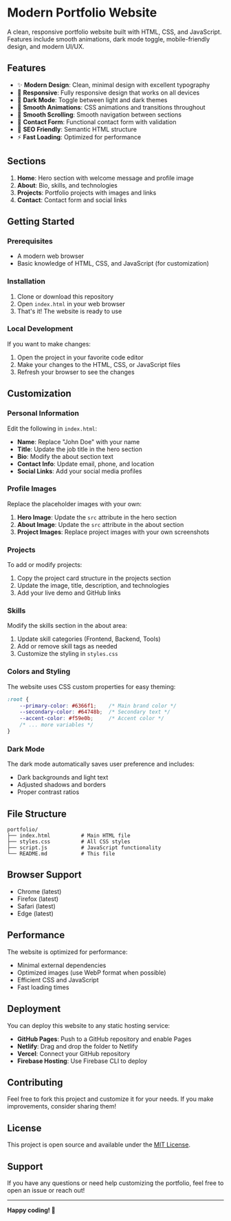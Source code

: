 # Modern Portfolio Website

A clean, responsive portfolio website built with HTML, CSS, and JavaScript. Features include smooth animations, dark mode toggle, mobile-friendly design, and modern UI/UX.

## Features

- ✨ **Modern Design**: Clean, minimal design with excellent typography
- 📱 **Responsive**: Fully responsive design that works on all devices
- 🌙 **Dark Mode**: Toggle between light and dark themes
- 🎨 **Smooth Animations**: CSS animations and transitions throughout
- 📜 **Smooth Scrolling**: Smooth navigation between sections
- 📝 **Contact Form**: Functional contact form with validation
- 🎯 **SEO Friendly**: Semantic HTML structure
- ⚡ **Fast Loading**: Optimized for performance

## Sections

1. **Home**: Hero section with welcome message and profile image
2. **About**: Bio, skills, and technologies
3. **Projects**: Portfolio projects with images and links
4. **Contact**: Contact form and social links

## Getting Started

### Prerequisites

- A modern web browser
- Basic knowledge of HTML, CSS, and JavaScript (for customization)

### Installation

1. Clone or download this repository
2. Open `index.html` in your web browser
3. That's it! The website is ready to use

### Local Development

If you want to make changes:

1. Open the project in your favorite code editor
2. Make your changes to the HTML, CSS, or JavaScript files
3. Refresh your browser to see the changes

## Customization

### Personal Information

Edit the following in `index.html`:

- **Name**: Replace "John Doe" with your name
- **Title**: Update the job title in the hero section
- **Bio**: Modify the about section text
- **Contact Info**: Update email, phone, and location
- **Social Links**: Add your social media profiles

### Profile Images

Replace the placeholder images with your own:

1. **Hero Image**: Update the `src` attribute in the hero section
2. **About Image**: Update the `src` attribute in the about section
3. **Project Images**: Replace project images with your own screenshots

### Projects

To add or modify projects:

1. Copy the project card structure in the projects section
2. Update the image, title, description, and technologies
3. Add your live demo and GitHub links

### Skills

Modify the skills section in the about area:

1. Update skill categories (Frontend, Backend, Tools)
2. Add or remove skill tags as needed
3. Customize the styling in `styles.css`

### Colors and Styling

The website uses CSS custom properties for easy theming:

```css
:root {
    --primary-color: #6366f1;    /* Main brand color */
    --secondary-color: #64748b;  /* Secondary text */
    --accent-color: #f59e0b;     /* Accent color */
    /* ... more variables */
}
```

### Dark Mode

The dark mode automatically saves user preference and includes:

- Dark backgrounds and light text
- Adjusted shadows and borders
- Proper contrast ratios

## File Structure

```
portfolio/
├── index.html          # Main HTML file
├── styles.css          # All CSS styles
├── script.js           # JavaScript functionality
└── README.md           # This file
```

## Browser Support

- Chrome (latest)
- Firefox (latest)
- Safari (latest)
- Edge (latest)

## Performance

The website is optimized for performance:

- Minimal external dependencies
- Optimized images (use WebP format when possible)
- Efficient CSS and JavaScript
- Fast loading times

## Deployment

You can deploy this website to any static hosting service:

- **GitHub Pages**: Push to a GitHub repository and enable Pages
- **Netlify**: Drag and drop the folder to Netlify
- **Vercel**: Connect your GitHub repository
- **Firebase Hosting**: Use Firebase CLI to deploy

## Contributing

Feel free to fork this project and customize it for your needs. If you make improvements, consider sharing them!

## License

This project is open source and available under the [MIT License](LICENSE).

## Support

If you have any questions or need help customizing the portfolio, feel free to open an issue or reach out!

---

**Happy coding! 🚀** 